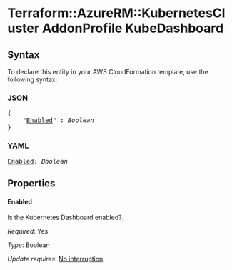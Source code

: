 # Terraform::AzureRM::KubernetesCluster AddonProfile KubeDashboard

## Syntax

To declare this entity in your AWS CloudFormation template, use the following syntax:

### JSON

<pre>
{
    "<a href="#enabled" title="Enabled">Enabled</a>" : <i>Boolean</i>
}
</pre>

### YAML

<pre>
<a href="#enabled" title="Enabled">Enabled</a>: <i>Boolean</i>
</pre>

## Properties

#### Enabled

Is the Kubernetes Dashboard enabled?.

_Required_: Yes

_Type_: Boolean

_Update requires_: [No interruption](https://docs.aws.amazon.com/AWSCloudFormation/latest/UserGuide/using-cfn-updating-stacks-update-behaviors.html#update-no-interrupt)

